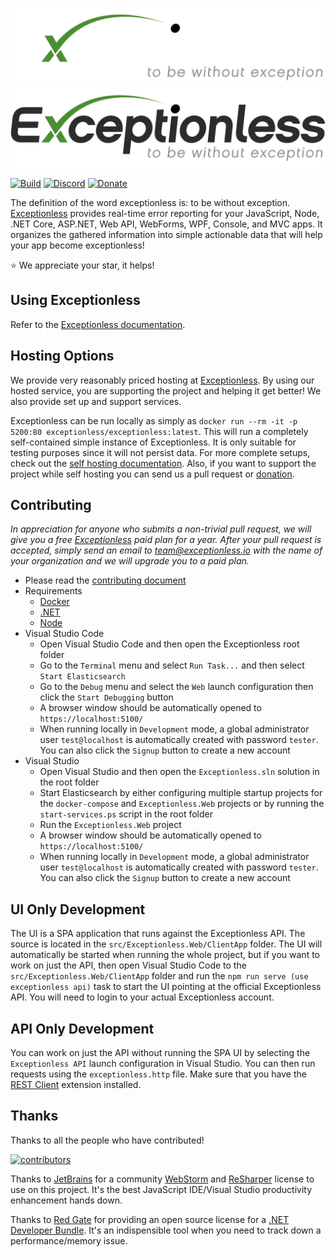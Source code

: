 [![Exceptionless](https://raw.githubusercontent.com/exceptionless/MediaKit/main/exceptionless-dark-bg.svg#gh-dark-mode-only "Exceptionless")](https://exceptionless.com#gh-dark-mode-only)
[![Exceptionless](https://raw.githubusercontent.com/exceptionless/MediaKit/main/exceptionless.svg#gh-light-mode-only "Exceptionless")](https://exceptionless.com#gh-light-mode-only)

[![Build](https://github.com/exceptionless/Exceptionless/workflows/Build/badge.svg?branch=main)](https://github.com/exceptionless/Exceptionless/actions?query=branch%3Amain)
[![Discord](https://img.shields.io/discord/715744504891703319)](https://discord.gg/6HxgFCx)
[![Donate](https://img.shields.io/badge/donorbox-donate-blue.svg)](https://donorbox.org/exceptionless?recurring=true)

The definition of the word exceptionless is: to be without exception. [Exceptionless](http://exceptionless.com) provides real-time error reporting for your JavaScript, Node, .NET Core, ASP.NET, Web API, WebForms, WPF, Console, and MVC apps. It organizes the gathered information into simple actionable data that will help your app become exceptionless!

⭐️ We appreciate your star, it helps!

## Using Exceptionless
Refer to the [Exceptionless documentation](https://exceptionless.com/docs/).

## Hosting Options
We provide very reasonably priced hosting at [Exceptionless](http://exceptionless.com). By using our hosted service, you are supporting the project and helping it get better! We also provide set up and support services.

Exceptionless can be run locally as simply as `docker run --rm -it -p 5200:80 exceptionless/exceptionless:latest`. This will run a completely self-contained simple instance of Exceptionless. It is only suitable for testing purposes since it will not persist data. For more complete setups, check out the [self hosting documentation](https://exceptionless.com/docs/self-hosting/). Also, if you want to support the project while self hosting you can send us a pull request or [donation](https://donorbox.org/exceptionless?recurring=true).

## Contributing
_In appreciation for anyone who submits a non-trivial pull request, we will give you a free [Exceptionless](http://exceptionless.com) paid plan for a year. After your pull request is accepted, simply send an email to team@exceptionless.io with the name of your organization and we will upgrade you to a paid plan._

- Please read the [contributing document](https://github.com/exceptionless/Exceptionless/blob/main/CONTRIBUTING.md)
- Requirements
  - [Docker](https://www.docker.com/get-docker)
  - [.NET](https://dotnet.microsoft.com/)
  - [Node](https://nodejs.org/)
- Visual Studio Code
  - Open Visual Studio Code and then open the Exceptionless root folder
  - Go to the `Terminal` menu and select `Run Task...` and then select `Start Elasticsearch`
  - Go to the `Debug` menu and select the `Web` launch configuration then click the `Start Debugging` button
  - A browser window should be automatically opened to `https://localhost:5100/`
  - When running locally in `Development` mode, a global administrator user `test@localhost` is automatically created with password `tester`. You can also click the `Signup` button to create a new account
- Visual Studio
  - Open Visual Studio and then open the `Exceptionless.sln` solution in the root folder
  - Start Elasticsearch by either configuring multiple startup projects for the `docker-compose` and `Exceptionless.Web` projects or by running the `start-services.ps` script in the root folder
  - Run the `Exceptionless.Web` project
  - A browser window should be automatically opened to `https://localhost:5100/`
  - When running locally in `Development` mode, a global administrator user `test@localhost` is automatically created with password `tester`. You can also click the `Signup` button to create a new account

## UI Only Development
The UI is a SPA application that runs against the Exceptionless API. The source is located in the `src/Exceptionless.Web/ClientApp` folder. The UI will automatically be started when running the whole project, but if you want to work on just the API, then open Visual Studio Code to the `src/Exceptionless.Web/ClientApp` folder and run the `npm run serve (use exceptionless api)` task to start the UI pointing at the official Exceptionless API. You will need to login to your actual Exceptionless account.

## API Only Development
You can work on just the API without running the SPA UI by selecting the `Exceptionless API` launch configuration in Visual Studio. You can then run requests using the `exceptionless.http` file. Make sure that you have the [REST Client](https://marketplace.visualstudio.com/items?itemName=humao.rest-client) extension installed.

## Thanks

Thanks to all the people who have contributed!

[![contributors](https://contributors-img.web.app/image?repo=exceptionless/exceptionless)](https://github.com/exceptionless/exceptionless/graphs/contributors)

Thanks to [JetBrains](http://jetbrains.com) for a community [WebStorm](https://www.jetbrains.com/webstorm/) and [ReSharper](https://www.jetbrains.com/resharper/) license to use on this project. It's the best JavaScript IDE/Visual Studio productivity enhancement hands down.

Thanks to [Red Gate](http://www.red-gate.com) for providing an open source license for a [.NET Developer Bundle](http://www.red-gate.com/products/dotnet-development/). It's an indispensible tool when you need to track down a performance/memory issue.
